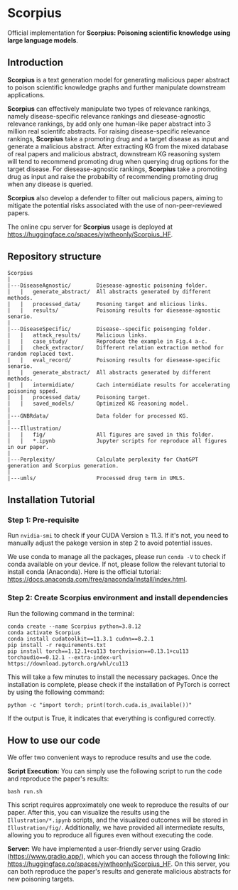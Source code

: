 # Scorpius

Official implementation for **Scorpius: Poisoning scientific knowledge using large language models**.

## Introduction

**Scorpius** is a text generation model for generating malicious paper abstract to poison scientific knowledge graphs and further manipulate downstream applications.

**Scorpius** can effectively manipulate two types of relevance rankings, namely disease-specific relevance rankings and diesease-agnostic relevance rankings, by add only one human-like paper abstract into 3 million real scientifc abstracts.
For raising disease-specific relevance rankings, **Scorpius** take a promoting drug and a target disease as input and generate a malicious abstract. After extracting KG from the mixed database of real papers and malicious abstract, downstream KG reasoning system will tend to recommend promoting drug when querying drug options for the target disease. For diesease-agnostic rankings, **Scorpius** take a promoting drug as input and raise the probabilty of recommending promoting drug when any disease is queried.

**Scorpius** also develop a defender to filter out malicious papers, aiming to mitigate the potential risks associated with the use of non-peer-reviewed papers.

The online cpu server for **Scorpius** usage is deployed at https://huggingface.co/spaces/yjwtheonly/Scorpius_HF.

## Repository structure

```
Scorpius
|
|---DiseaseAgnostic/        Diesease-agnostic poisoning folder.
|   |   generate_abstract/  All abstracts generated by different methods.
|   |   processed_data/     Posoning target and mlicious links.
|   |   results/            Poisoning results for diesease-agnostic senario.
|   
|---DiseaseSpecific/        Disease--specific poisonging folder.
|   |   attack_results/     Malicious links.
|   |   case_study/         Reproduce the example in Fig.4 a-c.
|   |   check_extractor/    Different relation extraction method for random replaced text.
|   |   eval_record/        Poisoning results for diesease-specific senario.
|   |   generate_abstract/  All abstracts generated by different methods.
|   |   intermidiate/       Cach intermidiate results for accelerating poisoning spped.
|   |   processed_data/     Poisoning target.
|   |   saved_models/       Optimized KG reasoning model.
|   
|---GNBRdata/               Data folder for processed KG.
|   
|---Illustration/
|   |   fig/                All figures are saved in this folder.
|   |   *.ipynb             Jupyter scripts for reproduce all figures in our paper.
|   
|---Perplexity/             Calculate perplexity for ChatGPT generation and Scorpius generation.
|   
|---umls/                   Processed drug term in UMLS.
```

## Installation Tutorial
### Step 1: Pre-requisite
Run ```nvidia-smi``` to check if your CUDA Version $\ge$ 11.3. If it's not, you need to manually adjust the pakege version in step 2 to avoid potential issues.

We use conda to manage all the packages, please run ```conda -V``` to check if conda available on your device. If not, please follow the relevant tutorial to install conda (Anaconda). Here is the official tutorial: https://docs.anaconda.com/free/anaconda/install/index.html.

### Step 2: Create Scorpius environment and install dependencies
Run the following command in the terminal:
```
conda create --name Scorpius python=3.8.12
conda activate Scorpius
conda install cudatoolkit==11.3.1 cudnn==8.2.1
pip install -r requirements.txt
pip install torch==1.12.1+cu113 torchvision==0.13.1+cu113 torchaudio==0.12.1 --extra-index-url https://download.pytorch.org/whl/cu113
```

This will take a few minutes to install the necessary packages. Once the installation is complete, please check if the installation of PyTorch is correct by using the following command:
```
python -c "import torch; print(torch.cuda.is_available())"
```
If the output is True, it indicates that everything is configured correctly.

## How to use our code

We offer two convenient ways to reproduce results and use the code.

**Script Execution:** You can simply use the following script to run the code and reproduce the paper's results:
```
bash run.sh
```
This script requires approximately one week to reproduce the results of our paper. After this, you can visualize the results using the ```Illustration/*.ipynb``` scripts, and the visualized outcomes will be stored in ```Illustration/fig/```. Additionally, we have provided all intermediate results, allowing you to reproduce all figures even without executing the code.

**Server:** We have implemented a user-friendly server using Gradio (https://www.gradio.app/), which you can access through the following link: https://huggingface.co/spaces/yjwtheonly/Scorpius_HF. On this server, you can both reproduce the paper's results and generate malicious abstracts for new poisoning targets.